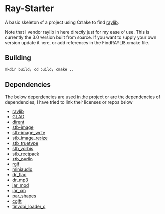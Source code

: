 # Ray-Starter

A basic skeleton of a project using Cmake to find [raylib](https://github.com/raysan5/raylib).

Note that I vendor raylib in here directly just for my ease of use. This is currently the 3.0 version
built from source. If you want to supply your own version update it here, or add references in the
FindRAYLIB.cmake file.

## Building

`mkdir build; cd build; cmake ..`

## Dependencies

The below dependencies are used in the project or are the dependencies
of dependencies, I have tried to link their licenses or repos below

* [raylib](https://github.com/raysan5/raylib/blob/master/LICENSE)
* [GLAD](https://github.com/Dav1dde/glad#whats-the-license-of-glad-generated-code-101)
* [dirent](https://github.com/raysan5/raylib/blob/master/src/external/dirent.h)
* [stb-image](https://github.com/nothings/stb)
* [stb-image_write](https://github.com/nothings/stb)
* [stb_image_resize](https://github.com/nothings/stb)
* [stb_truetype](https://github.com/nothings/stb)
* [stb_vorbis](https://github.com/nothings/stb)
* [stb_rectpack](https://github.com/nothings/stb)
* [stb_perlin](https://github.com/nothings/stb)
* [rgif](https://github.com/charlietangora/gif-h)
* [miniaudio](https://github.com/dr-soft/miniaudio)
* [dr_flac](https://github.com/mackron/dr_libs)
* [dr_mp3](https://github.com/mackron/dr_libs)
* [jar_mod](https://github.com/jfdelnero/HxCModPlayer)
* [jar_xm](https://github.com/Artefact2/libxm)
* [par_shapes](https://github.com/prideout/par/blob/master/par_shapes.h)
* [cglft](https://github.com/jkuhlmann/cgltf)
* [tinyobj_loader_c](https://github.com/syoyo/tinyobjloader-c)
